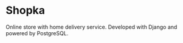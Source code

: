 # Shopka

Online store with home delivery service. Developed with Django and powered by PostgreSQL.
